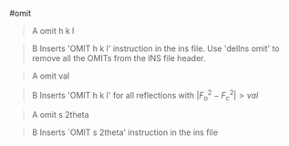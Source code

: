 #omit

>A omit h k l

>B Inserts 'OMIT h k l' instruction in the ins file. Use 'delIns omit' to remove all the OMITs from the INS file header.

>A omit val

>B Inserts 'OMIT h k l' for all reflections with $|{F_{o}}^2 - {F_{c}}^2| > val$

>A omit s 2theta

>B Inserts `OMIT s 2theta' instruction in the ins file